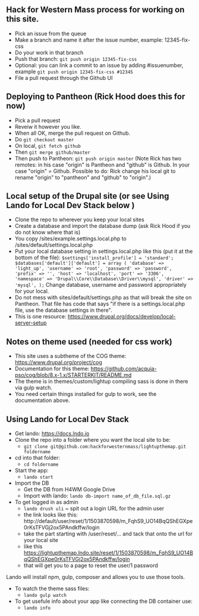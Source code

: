 Hack for Western Mass process for working on this site.
----
* Pick an issue from the queue
* Make a branch and name it after the issue number, example: 12345-fix-css
* Do your work in that branch
* Push that branch: `git push origin 12345-fix-css`
* Optional: you can link a commit to an issue by adding #issuenumber, example `git push origin 12345-fix-css #12345`
* File a pull request through the Github UI

Deploying to Pantheon (Rick Hood does this for now)
----
* Pick a pull request
* Reveiw it however you like.
* When all OK, merge the pull request on Github.
* Do `git checkout master`
* On local, `git fetch github`
* Then `git merge github/master`
* Then push to Pantheon: `git push origin master`
(Note Rick has two remotes: in his case "origin" is Pantheon and "github" is Github.  In your case "origin" = Github.  Possible to do: Rick change his local git to rename "origin" to "pantheon" and "github" to "origin".)

Local setup of the Drupal site (or see Using Lando for Local Dev Stack below )
----
* Clone the repo to wherever you keep your local sites
* Create a database and import the database dump (ask Rick Hood if you do not know where that is)
* You copy /sites/example.settings.local.php to /sites/default/settings.local.php
* Put your local database setting in settings.local.php like this (put it at the bottom of the file):
`$settings['install_profile'] = 'standard';
 $databases['default']['default'] = array (
   'database' => 'light_up',
   'username' => 'root',
   'password' => 'password',
   'prefix' => '',
   'host' => 'localhost',
   'port' => '3306',
   'namespace' => 'Drupal\\Core\\Database\\Driver\\mysql',
   'driver' => 'mysql',
 );`
 Change database, username and password appropriately for your local.
* Do not mess with sites/default/settings.php as that will break the site on Pantheon.  That file has code that says "if there is a settings.local.php file, use the database settings in there".  
* This is one resource: https://www.drupal.org/docs/develop/local-server-setup

Notes on theme used (needed for css work)
----
* This site uses a subtheme of the COG theme: https://www.drupal.org/project/cog
* Documentation for this theme: https://github.com/acquia-pso/cog/blob/8.x-1.x/STARTERKIT/README.md
* The theme is in themes/custom/lightup  compiling sass is done in there via gulp watch.
* You need certain things installed for gulp to work, see the documentation above.

Using Lando for Local Dev Stack
----

* Get lando: https://docs.lndo.io
* Clone the repo into a folder where you want the local site to be:
  * `git clone git@github.com:hackforwesternmass/lightupthemap.git foldername`
* cd into that folder:
  * `cd foldername`
* Start the app:
  * `lando start`
* Import the DB
  * Get the DB from H4WM Google Drive
  * Import with lando: `lando db-import name_of_db_file.sql.gz`
* To get logged in as admin
  * `lando drush uli` ~ spit out a login URL for the admin user
  * the link looks like this: http://default/user/reset/1/1503870598/m_FqhS9_UO14BqQShEGXpe0rKsTFVGj2ox5PAndkffw/login
  * take the part starting with /user/reset/...  and tack that onto the url for your local site
  * like this https://lightupthemap.lndo.site/reset/1/1503870598/m_FqhS9_UO14BqQShEGXpe0rKsTFVGj2ox5PAndkffw/login
  * that will get you to a page to reset the user/1 password

Lando will install npm, gulp, composer and allows you to use those tools.
* To watch the theme sass files:
  * `lando gulp watch`
* To get usefule info about your app like connecting the DB container use:
  * `lando info`
